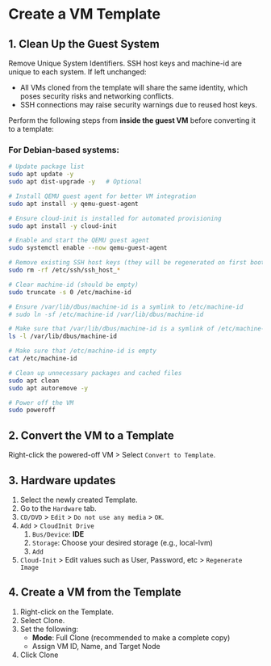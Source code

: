 # Create a VM Template

## 1. Clean Up the Guest System
Remove Unique System Identifiers. SSH host keys and machine-id are unique to each system. 
If left unchanged:

- All VMs cloned from the template will share the same identity, which poses security risks and networking conflicts.
- SSH connections may raise security warnings due to reused host keys.

Perform the following steps from **inside the guest VM** before converting it to a template:

### For Debian-based systems:
```bash
# Update package list
sudo apt update -y
sudo apt dist-upgrade -y   # Optional

# Install QEMU guest agent for better VM integration
sudo apt install -y qemu-guest-agent

# Ensure cloud-init is installed for automated provisioning
sudo apt install -y cloud-init

# Enable and start the QEMU guest agent
sudo systemctl enable --now qemu-guest-agent

# Remove existing SSH host keys (they will be regenerated on first boot)
sudo rm -rf /etc/ssh/ssh_host_*

# Clear machine-id (should be empty)
sudo truncate -s 0 /etc/machine-id

# Ensure /var/lib/dbus/machine-id is a symlink to /etc/machine-id
# sudo ln -sf /etc/machine-id /var/lib/dbus/machine-id

# Make sure that /var/lib/dbus/machine-id is a symlink of /etc/machine-id
ls -l /var/lib/dbus/machine-id

# Make sure that /etc/machine-id is empty
cat /etc/machine-id

# Clean up unnecessary packages and cached files
sudo apt clean
sudo apt autoremove -y

# Power off the VM
sudo poweroff
```

## 2. Convert the VM to a Template
Right-click the powered-off VM > Select `Convert to Template`.

## 3. Hardware updates
1. Select the newly created Template.
2. Go to the `Hardware` tab.
3. `CD/DVD` > `Edit` > `Do not use any media` > `OK`.
4. `Add` > `CloudInit Drive`
   1. `Bus/Device`: **IDE**
   2. `Storage`: Choose your desired storage (e.g., local-lvm)
   3. `Add`
5. `Cloud-Init` > Edit values such as User, Password, etc > `Regenerate Image`

## 4. Create a VM from the Template

1. Right-click on the Template.
2. Select Clone.
3. Set the following:
   - **Mode**: Full Clone (recommended to make a complete copy)
   - Assign VM ID, Name, and Target Node
4. Click Clone